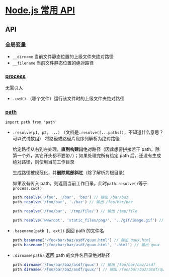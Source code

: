 # [Node.js 常用 API](https://nodejs.cn/api/)

## API

### 全局变量

- `__dirname` 当前文件静态位置的上级文件夹绝对路径
- `__filename` 当前文件静态位置的绝对路径

### [process](https://nodejs.cn/api/process.html)

无需引入

- `.cwd()` （哪个文件）运行该文件时的上级文件夹绝对路径

### [path](https://nodejs.cn/api/path.html)

`import path from 'path'`

- `.resolve(p1, p2, ...)` （文档是`.resolve([...paths])`，不知道什么意思？可以试试数组） 将路径或路径片段序列解析为绝对路径

  给定路径从右到左处理，**直到构建出**绝对路径（因此想要拼接若干 path，除第一个外，其它开头都不要带`/`）；如果处理完所有给定 path 后，还没有生成绝对路径，则使用当前工作目录

  生成路径被规范化，并**删除尾部斜杠**（除了解析为根目录）

  如果没有传入 path，则返回当前工作目录。此时`path.resolve()`等于`process.cwd()`

  ```js
  path.resolve('/foo', '/bar', 'baz') // 输出 /bar/baz
  path.resolve('/foo/bar', './baz') // 输出 /foo/bar/baz

  path.resolve('/foo/bar', '/tmp/file/') // 输出 /tmp/file

  path.resolve('wwwroot', 'static_files/png/', '../gif/image.gif') // 假设当前目录是 /mnt/c，输出 /mnt/c/wwwroot/static_files/gif/image.gif
  ```

- `.basename(path [, ext])` 返回 path 的文件名

  ```js
  path.basename('/foo/bar/baz/asdf/quux.html') // 输出 quux.html
  path.basename('/foo/bar/baz/asdf/quux.html', '.html') // 输出 quux
  ```

- `.dirname(path)` 返回 path 的文件名目录绝对路径

  ```js
  path.dirname('/foo/bar/baz/asdf/quux') // 输出 /foo/bar/baz/asdf
  path.dirname('/foo/bar/baz/asdf/quux/') // 输出 /foo/bar/baz/asdf/quux
  ```
